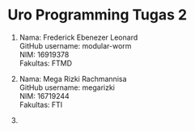 # Uro Programming Tugas 2

1. Nama: Frederick Ebenezer Leonard  
   GitHub username: modular-worm  
   NIM: 16919378  
   Fakultas: FTMD  
   
2. Nama:  Mega Rizki Rachmannisa  
   GitHub username:  megarizki  
   NIM: 16719244  
   Fakultas: FTI  

3.





